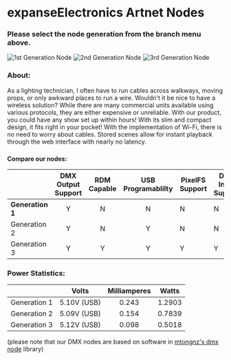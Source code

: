 # expanseElectronics Artnet Nodes

### **Please select the node generation from the branch menu above.**

![1st Generation Node](https://expanseelectronics.com/assets/img/tindie/node1.jpg "1st Generation Node")
![2nd Generation Node](https://expanseelectronics.com/assets/img/tindie/node2.jpg "2nd Generation Node")
![3rd Generation Node](https://expanseelectronics.com/assets/img/tindie/node3.JPG "3rd Generation Node")

### **About:**
As a lighting technician, I often have to run cables across walkways, moving props, or only awkward places to run a wire. Wouldn't it be nice to have a wireless solution? While there are many commercial units available using various protocols, they are either expensive or unreliable. With our product, you could have any show set up within hours! With its slim and compact design, it fits right in your pocket! With the implementation of Wi-Fi, there is no need to worry about cables. Stored scenes allow for instant playback through the web interface with nearly no latency. 

### 
**Compare our nodes:**

|               | DMX Output Support   | RDM Capable | USB Programablilty | PixelFS Support | DMX Input Support       |
| ------------- |:-------------:|:-----------:|:------------------:| --------------- | ---------       |
| **Generation 1** | Y             | N           | N                  | N               | N               |
| Generation 2 | Y             | N           | Y                  | N               | N               |
| Generation 3  | Y             | Y           | Y                  | Y | Y |

### **Power Statistics:**
| | Volts | Milliamperes | Watts |
| --------     | :--------:  |:--------:| :----------------: |
| Generation 1 | 5.10V (USB) | 0.243    | 1.2903             |
| Generation 2 | 5.09V (USB) | 0.154    | 0.7839             |
| Generation 3 | 5.12V (USB) | 0.098    | 0.5018             |

(please note that our DMX nodes are based on software in [mtongnz's dmx node](https://github.com/mtongnz) library)
